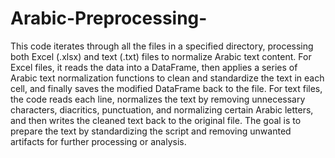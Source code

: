 # Arabic-Preprocessing-
This code iterates through all the files in a specified directory, processing both Excel (.xlsx) and text (.txt) files to normalize Arabic text content. For Excel files, it reads the data into a DataFrame, then applies a series of Arabic text normalization functions to clean and standardize the text in each cell, and finally saves the modified DataFrame back to the file. For text files, the code reads each line, normalizes the text by removing unnecessary characters, diacritics, punctuation, and normalizing certain Arabic letters, and then writes the cleaned text back to the original file. The goal is to prepare the text by standardizing the script and removing unwanted artifacts for further processing or analysis.
